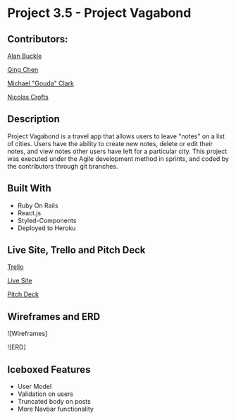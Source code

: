 # Project 3.5 - Project Vagabond

## Contributors:
[Alan Buckle](https://github.com/apbuckle)

[Qing Chen](https://github.com/qchen3301)

[Michael "Gouda" Clark](https://github.com/atlgouda)

[Nicolas Crofts](https://github.com/N-Crofts)

## Description

Project Vagabond is a travel app that allows users to leave "notes" on a list of cities. Users have the ability to create new notes, delete or edit their notes, and view notes other users have left for a particular city. This project was executed under the Agile development method in sprints, and coded by the contributors through git branches.

## Built With

* Ruby On Rails
* React.js
* Styled-Components
* Deployed to Heroku

## Live Site, Trello and Pitch Deck


[Trello](https://trello.com/b/YM7dUdtV/project35)

[Live Site](https://travel-train.herokuapp.com)

[Pitch Deck](https://www.haikudeck.com/p/288355af3b/project-vagabond)

## Wireframes and ERD

![Wireframes]

![ERD]

## Iceboxed Features

* User Model
* Validation on users
* Truncated body on posts
* More Navbar functionality
